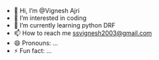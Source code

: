 - 👋 Hi, I’m @Vignesh Ajri
- 👀 I’m interested in coding
- 🌱 I’m currently learning python DRF
- 📫 How to reach me ssvignesh2003@gmail.com
- 😄 Pronouns: ...
- ⚡ Fun fact: ...

<!---
Vignesh-Ajri/Vignesh-Ajri is a ✨ special ✨ repository because its `README.md` (this file) appears on your GitHub profile.
You can click the Preview link to take a look at your changes.
--->
